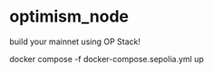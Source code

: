# optimism_node
build your mainnet using OP Stack!

docker compose -f docker-compose.sepolia.yml up
